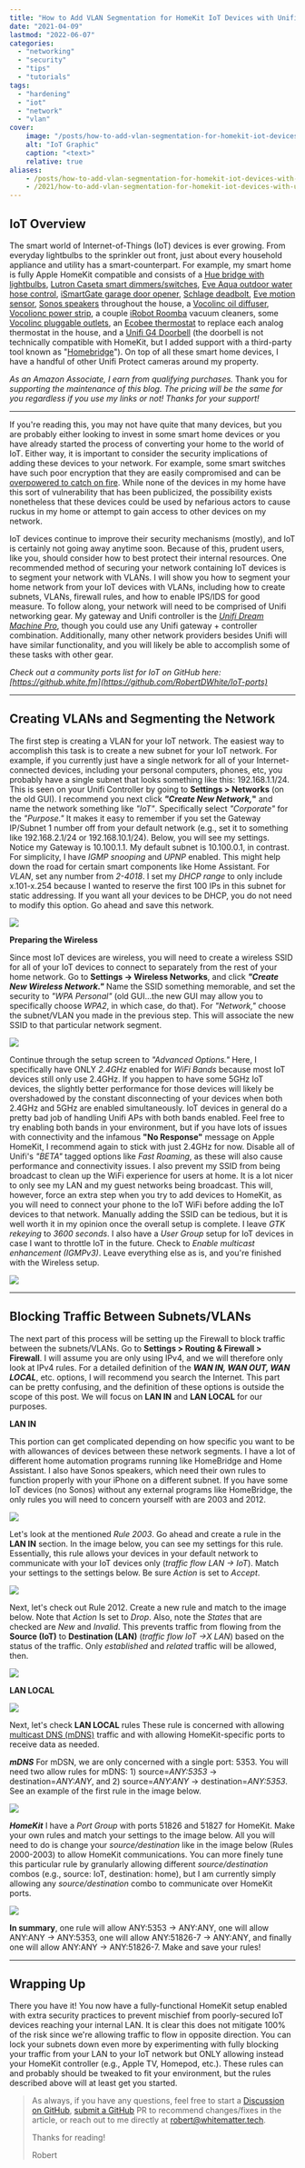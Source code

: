 ```yaml
---
title: "How to Add VLAN Segmentation for HomeKit IoT Devices with Unifi"
date: "2021-04-09"
lastmod: "2022-06-07"
categories:
  - "networking"
  - "security"
  - "tips"
  - "tutorials"
tags:
  - "hardening"
  - "iot"
  - "network"
  - "vlan"
cover:
    image: "/posts/how-to-add-vlan-segmentation-for-homekit-iot-devices-with-unifi/header_how-to-add-vlan-segmentation-for-homekit-iot-devices-with-unifi.jpg"
    alt: "IoT Graphic"
    caption: "<text>"
    relative: true
aliases:
    - /posts/how-to-add-vlan-segmentation-for-homekit-iot-devices-with-unifi/how-to-add-vlan-segmentation-for-homekit-iot-devices-with-unifi
    - /2021/how-to-add-vlan-segmentation-for-homekit-iot-devices-with-unifi/
---
```


## IoT Overview

The smart world of Internet-of-Things (IoT) devices is ever growing. From everyday lightbulbs to the sprinkler out front, just about every household appliance and utility has a smart-counterpart. For example, my smart home is fully Apple HomeKit compatible and consists of a [Hue bridge with lightbulbs](https://www.amazon.com/gp/product/B07XH4KDR5/ref=as_li_tl?ie=UTF8&camp=1789&creative=9325&creativeASIN=B07XH4KDR5&linkCode=as2&tag=whitematter-20&linkId=df6ecd2d3d2499551ee4fb509a49587b), [Lutron Caseta smart dimmers/switches](https://www.amazon.com/gp/product/B00KLAXFQA/ref=as_li_qf_asin_il_tl?ie=UTF8&tag=whitematter-20&creative=9325&linkCode=as2&creativeASIN=B00KLAXFQA&linkId=7921a6374b4b40c94161f4278c1b33d8 "https://www.amazon.com/gp/product/B00KLAXFQA/ref=as_li_qf_asin_il_tl?ie=UTF8&tag=whitematter-20&creative=9325&linkCode=as2&creativeASIN=B00KLAXFQA&linkId=7921a6374b4b40c94161f4278c1b33d8"), [Eve Aqua outdoor water hose control](https://www.amazon.com/gp/product/B08FBHCPPF/ref=as_li_tl?ie=UTF8&camp=1789&creative=9325&creativeASIN=B08FBHCPPF&linkCode=as2&tag=whitematter-20&linkId=5505218457879d684052765e37db35fa "https://www.amazon.com/gp/product/B08FBHCPPF/ref=as_li_tl?ie=UTF8&camp=1789&creative=9325&creativeASIN=B08FBHCPPF&linkCode=as2&tag=whitematter-20&linkId=5505218457879d684052765e37db35fa"), [iSmartGate garage door opener](https://www.amazon.com/gp/product/B07Q1J7RZM/ref=as_li_tl?ie=UTF8&camp=1789&creative=9325&creativeASIN=B07Q1J7RZM&linkCode=as2&tag=whitematter-20&linkId=dae9862d26805fd0af1e8817bd8645c2 "https://www.amazon.com/gp/product/B07Q1J7RZM/ref=as_li_tl?ie=UTF8&camp=1789&creative=9325&creativeASIN=B07Q1J7RZM&linkCode=as2&tag=whitematter-20&linkId=dae9862d26805fd0af1e8817bd8645c2"), [Schlage deadbolt](https://www.amazon.com/gp/product/B00YUPE85Y/ref=as_li_tl?ie=UTF8&camp=1789&creative=9325&creativeASIN=B00YUPE85Y&linkCode=as2&tag=whitematter-20&linkId=f1f239d916e964e7ba0ed727e7ad4d14 "https://www.amazon.com/gp/product/B00YUPE85Y/ref=as_li_tl?ie=UTF8&camp=1789&creative=9325&creativeASIN=B00YUPE85Y&linkCode=as2&tag=whitematter-20&linkId=f1f239d916e964e7ba0ed727e7ad4d14"), [Eve motion sensor](https://www.amazon.com/gp/product/B01MAV39M8/ref=as_li_tl?ie=UTF8&camp=1789&creative=9325&creativeASIN=B01MAV39M8&linkCode=as2&tag=whitematter-20&linkId=3c4d273460c2b1f2a7201582bb50342e), [Sonos speakers](https://www.amazon.com/gp/product/B07W6RYRZM/ref=as_li_qf_asin_il_tl?ie=UTF8&tag=whitematter-20&creative=9325&linkCode=as2&creativeASIN=B07W6RYRZM&linkId=c06286ddb9cac861e2da524be2f6acc4) throughout the house, a [Vocolinc oil diffuser](https://www.amazon.com/gp/product/B07HMPY7RX/ref=as_li_qf_asin_il_tl?ie=UTF8&tag=whitematter-20&creative=9325&linkCode=as2&creativeASIN=B07HMPY7RX&linkId=3bc57ed9890dc0278b52db28c3d42511), [Vocolionc power strip](https://www.amazon.com/gp/product/B083NFNN99/ref=as_li_qf_asin_il_tl?ie=UTF8&tag=whitematter-20&creative=9325&linkCode=as2&creativeASIN=B083NFNN99&linkId=fc19219e0df43f4a1c56d63749dbad2c), a couple [iRobot Roomba](https://www.amazon.com/gp/product/B08C4JXBPF/ref=as_li_tl?ie=UTF8&camp=1789&creative=9325&creativeASIN=B08C4JXBPF&linkCode=as2&tag=whitematter-20&linkId=7500e53510ab70cfb9e0d237978fe197) vacuum cleaners, some [Vocolinc pluggable outlets](https://www.amazon.com/gp/product/B07NJRS8TX/ref=as_li_tl?ie=UTF8&camp=1789&creative=9325&creativeASIN=B07NJRS8TX&linkCode=as2&tag=whitematter-20&linkId=5ab28257a60b56e62c85132b2afce653), an [Ecobee thermostat](https://www.amazon.com/gp/product/B06W56TBLN/ref=as_li_tl?ie=UTF8&camp=1789&creative=9325&creativeASIN=B06W56TBLN&linkCode=as2&tag=whitematter-20&linkId=59b864438ae9a389b269066a2902cdde) to replace each analog thermostat in the house, and a [Unifi G4 Doorbell](https://www.amazon.com/gp/product/B08L3X9ZZX/ref=as_li_tl?ie=UTF8&camp=1789&creative=9325&creativeASIN=B08L3X9ZZX&linkCode=as2&tag=whitematter-20&linkId=19dd1b06c1c8884232de18bc438fefa1) (the doorbell is not technically compatible with HomeKit, but I added support with a third-party tool known as "[Homebridge](https://homebridge.io/)"). On top of all these smart home devices, I have a handful of other Unifi Protect cameras around my property.

_As an Amazon Associate, I earn from qualifying purchases._ Thank you for _supporting the maintenance of this blog. The pricing will be the same for you regardless if you use my links or not! Thanks for your support!_

---------------------------------------------------------------------------------------------------------
If you're reading this, you may not have quite that many devices, but you are probably either looking to invest in some smart home devices or you have already started the process of converting your home to the world of IoT. Either way, it is important to consider the security implications of adding these devices to your network. For example, some smart switches have such poor encryption that they are easily compromised and can be [overpowered to catch on fire](https://www.komando.com/security-privacy/smart-plugs-hacked/757290/). While none of the devices in my home have this sort of vulnerability that has been publicized, the possibility exists nonetheless that these devices could be used by nefarious actors to cause ruckus in my home or attempt to gain access to other devices on my network.

IoT devices continue to improve their security mechanisms (mostly), and IoT is certainly not going away anytime soon. Because of this, prudent users, like you, should consider how to best protect their internal resources. One recommended method of securing your network containing IoT devices is to segment your network with VLANs. I will show you how to segment your home network from your IoT devices with VLANs, including how to create subnets, VLANs, firewall rules, and how to enable IPS/IDS for good measure. To follow along, your network will need to be comprised of Unifi networking gear. My gateway and Unifi controller is the _[Unifi Dream Machine Pro](https://www.amazon.com/gp/product/B086967C9X/ref=as_li_tl?ie=UTF8&camp=1789&creative=9325&creativeASIN=B086967C9X&linkCode=as2&tag=whitematter-20&linkId=4fc0624a437d4bfe761f2ebb02ca61bd)_, though you could use any Unifi gateway + controller combination. Additionally, many other network providers besides Unifi will have similar functionality, and you will likely be able to accomplish some of these tasks with other gear.

_Check out a community ports list for IoT on GitHub here: [https://github.white.fm](https://github.com/RobertDWhite/IoT-ports)_

----------------------------------------------------------------
## **Creating VLANs and Segmenting the Network**

The first step is creating a VLAN for your IoT network. The easiest way to accomplish this task is to create a new subnet for your IoT network. For example, if you currently just have a single network for all of your Internet-connected devices, including your personal computers, phones, etc, you probably have a single subnet that looks something like this: 192.168.1.1/24. This is seen on your Unifi Controller by going to **Settings > Networks** (on the old GUI). I recommend you next click **_"Create New Network,_"** and name the network something like _"IoT"_. Specifically select _"Corporate"_ for the _"Purpose."_ It makes it easy to remember if you set the Gateway IP/Subnet 1 number off from your default network (e.g., set it to something like 192.168.2.1/24 or 192.168.10.1/24). Below, you will see my settings. Notice my Gateway is 10.100.1.1. My default subnet is 10.100.0.1, in contrast. For simplicity, I have _IGMP snooping_ and _UPNP_ enabled. This might help down the road for certain smart components like Home Assistant. For _VLAN_, set any number from _2-4018_. I set my _DHCP range_ to only include x.101-x.254 because I wanted to reserve the first 100 IPs in this subnet for static addressing. If you want all your devices to be DHCP, you do not need to modify this option. Go ahead and save this network.

![](/posts/how-to-add-vlan-segmentation-for-homekit-iot-devices-with-unifi/images/Screen-Shot-2021-04-08-at-3.03.01-PM-1024x879.png)

**Preparing the Wireless**

Since most IoT devices are wireless, you will need to create a wireless SSID for all of your IoT devices to connect to separately from the rest of your home network. Go to **Settings -> Wireless Networks**, and click **_"Create New Wireless Network."_** Name the SSID something memorable, and set the security to _"WPA Personal"_ (old GUI...the new GUI may allow you to specifically choose _WPA2_, in which case, do that). For _"Network,"_ choose the subnet/VLAN you made in the previous step. This will associate the new SSID to that particular network segment.

![](/posts/how-to-add-vlan-segmentation-for-homekit-iot-devices-with-unifi/images/Screen-Shot-2021-04-08-at-3.16.16-PM-1024x557.png)

Continue through the setup screen to _"Advanced Options."_ Here, I specifically have ONLY _2.4GHz_ enabled for _WiFi Bands_ because most IoT devices still only use 2.4GHz. If you happen to have some 5GHz IoT devices, the slightly better performance for those devices will likely be overshadowed by the constant disconnecting of your devices when both 2.4GHz and 5GHz are enabled simultaneously. IoT devices in general do a pretty bad job of handling Unifi APs with both bands enabled. Feel free to try enabling both bands in your environment, but if you have lots of issues with connectivity and the infamous **"No Response"** message on Apple HomeKit, I recommend again to stick with just 2.4GHz for now. Disable all of Unifi's _"BETA"_ tagged options like _Fast Roaming_, as these will also cause performance and connectivity issues. I also prevent my SSID from being broadcast to clean up the WiFi experience for users at home. It is a lot nicer to only see my LAN and my guest networks being broadcast. This will, however, force an extra step when you try to add devices to HomeKit, as you will need to connect your phone to the IoT WiFi before adding the IoT devices to that network. Manually adding the SSID can be tedious, but it is well worth it in my opinion once the overall setup is complete. I leave _GTK rekeying_ to _3600 seconds_. I also have a _User Group_ setup for IoT devices in case I want to throttle IoT in the future. Check to _Enable multicast enhancement (IGMPv3)_. Leave everything else as is, and you're finished with the Wireless setup.

![](/posts/how-to-add-vlan-segmentation-for-homekit-iot-devices-with-unifi/images/Screen-Shot-2021-04-08-at-3.15.50-PM-869x1024.png)

----------------------------------------------------
## **Blocking Traffic Between Subnets/VLANs**

The next part of this process will be setting up the Firewall to block traffic between the subnets/VLANs. Go to **Settings > Routing & Firewall > Firewall**. I will assume you are only using IPv4, and we will therefore only look at IPv4 rules. For a detailed definition of the _**WAN IN, WAN OUT, WAN LOCAL**_, etc. options, I will recommend you search the Internet. This part can be pretty confusing, and the definition of these options is outside the scope of this post. We will focus on **LAN IN** and **LAN LOCAL** for our purposes.

**LAN IN**

This portion can get complicated depending on how specific you want to be with allowances of devices between these network segments. I have a lot of different home automation programs running like HomeBridge and Home Assistant. I also have Sonos speakers, which need their own rules to function properly with your iPhone on a different subnet. If you have some IoT devices (no Sonos) without any external programs like HomeBridge, the only rules you will need to concern yourself with are 2003 and 2012.

![](/posts/how-to-add-vlan-segmentation-for-homekit-iot-devices-with-unifi/images/Screen-Shot-2021-04-08-at-3.48.20-PM-1024x335.png)

Let's look at the mentioned _Rule 2003_. Go ahead and create a rule in the **LAN IN** section. In the image below, you can see my settings for this rule. Essentially, this rule allows your devices in your default network to communicate with your IoT devices only (_traffic flow LAN -> IoT_). Match your settings to the settings below. Be sure _Action_ is set to _Accept_.

![](/posts/how-to-add-vlan-segmentation-for-homekit-iot-devices-with-unifi/images/Screen-Shot-2021-04-08-at-3.49.12-PM-1024x715.png)

Next, let's check out Rule 2012. Create a new rule and match to the image below. Note that _Action_ Is set to _Drop_. Also, note the _States_ that are checked are _New_ and _Invalid_. This prevents traffic from flowing from the **Source (IoT)** to **Destination (LAN)** (_traffic flow IoT ->X LAN_) based on the status of the traffic. Only _established_ and _related_ traffic will be allowed, then.

![](/posts/how-to-add-vlan-segmentation-for-homekit-iot-devices-with-unifi/images/Screen-Shot-2021-04-08-at-4.00.57-PM-1013x1024.png)

**LAN LOCAL**

![](/posts/how-to-add-vlan-segmentation-for-homekit-iot-devices-with-unifi/images/Screen-Shot-2021-04-08-at-3.44.52-PM-1024x209.png)

Next, let's check **LAN LOCAL** rules These rule is concerned with allowing [multicast DNS (mDNS)](https://www.ionos.com/digitalguide/server/know-how/multicast-dns/) traffic and with allowing HomeKit-specific ports to receive data as needed.

***mDNS***
For mDSN, we are only concerned with a single port: 5353. You will need two allow rules for mDNS: 1) source=_ANY:5353_ -> destination=_ANY:ANY_, and 2) source=_ANY:ANY_ -> destination=_ANY:5353_. See an example of the first rule in the image below.

![](/posts/how-to-add-vlan-segmentation-for-homekit-iot-devices-with-unifi/images/Screen-Shot-2021-04-08-at-4.09.28-PM-1024x884.png)

***HomeKit***
I have a _Port Group_ with ports 51826 and 51827 for HomeKit. Make your own rules and match your settings to the image below. All you will need to do is change your _source/destination_ like in the image below (Rules 2000-2003) to allow HomeKit communications. You can more finely tune this particular rule by granularly allowing different _source/destination_ combos (e.g., source: IoT, destination: home), but I am currently simply allowing any _source/destination_ combo to communicate over HomeKit ports.

![](/posts/how-to-add-vlan-segmentation-for-homekit-iot-devices-with-unifi/images/Screen-Shot-2021-04-08-at-3.44.52-PM-1024x209.png)


**In summary**, one rule will allow ANY:5353 -> ANY:ANY, one will allow ANY:ANY -> ANY:5353, one will allow ANY:51826-7 -> ANY:ANY, and finally one will allow ANY:ANY -> ANY:51826-7. Make and save your rules!



--------------------------------------------------------------
## Wrapping Up

There you have it! You now have a fully-functional HomeKit setup enabled with extra security practices to prevent mischief from poorly-secured IoT devices reaching your internal LAN. It is clear this does not mitigate 100% of the risk since we're allowing traffic to flow in opposite direction. You can lock your subnets down even more by experimenting with fully blocking your traffic from your LAN to your IoT network but ONLY allowing instead your HomeKit controller (e.g., Apple TV, Homepod, etc.). These rules can and probably should be tweaked to fit your environment, but the rules described above will at least get you started.

> As always, if you have any questions, feel free to start a [Discussion on GitHub](https://github.com/RobertDWhite/WhiteMatterTech/discussions), [submit a GitHub](https://github.com/RobertDWhite/WhiteMatterTech/pulls) PR to recommend changes/fixes in the article, or reach out to me directly at [robert@whitematter.tech](mailto:robert@whitematter.tech).
>
> Thanks for reading!
>
> Robert
